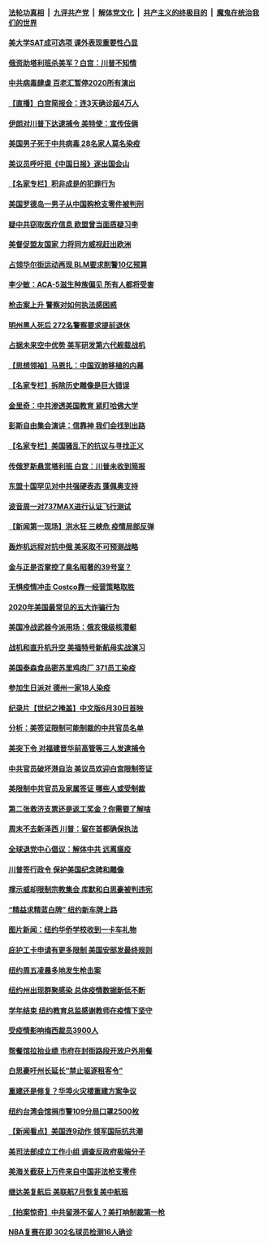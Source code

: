 

####  [法轮功真相](../../../../basic/blob/master/README.md?t=06300602) &nbsp;|&nbsp; [九评共产党](../../../../9ping.md/blob/master/README.md?t=06300602) &nbsp;|&nbsp; [解体党文化](../../../../jtdwh.md/blob/master/README.md?t=06300602)  &nbsp;|&nbsp; [共产主义的终极目的](../../../../gczydzjmd.md/blob/master/README.md?t=06300602) &nbsp;|&nbsp; [魔鬼在统治我们的世界](../../../../mgztzwmdsj.md/blob/master/README.md?t=06300602) 

#### [美大学SAT成可选项 课外表现重要性凸显](../pages/nsc412/n12218516.md?t=06300602) 

#### [俄资助塔利班杀美军？白宫：川普不知情](../pages/nsc412/n12220309.md?t=06300602) 

#### [中共病毒肆虐 百老汇暂停2020所有演出](../pages/nsc412/n12220386.md?t=06300602) 

#### [【直播】白宫简报会：连3天确诊超4万人](../pages/nsc412/n12220209.md?t=06300602) 

#### [伊朗对川普下达逮捕令 美特使：宣传伎俩](../pages/nsc412/n12220063.md?t=06300602) 

#### [美国男子死于中共病毒 28名家人莫名染疫](../pages/nsc412/n12219853.md?t=06300602) 

#### [美议员呼吁把《中国日报》逐出国会山](../pages/nsc412/n12219500.md?t=06300602) 

#### [【名家专栏】积非成是的犯罪行为](../pages/nsc412/n12210310.md?t=06300602) 

#### [美国罗德岛一男子从中国购枪支零件被判刑](../pages/nsc412/n12218503.md?t=06300602) 

#### [疑中共窃取医疗信息 欧盟曾当面质疑习李](../pages/nsc412/n12219204.md?t=06300602) 

#### [美督促盟友国家 力将同方威视赶出欧洲](../pages/nsc412/n12217695.md?t=06300602) 

#### [占领华尔街运动再现 BLM要求削警10亿预算](../pages/nsc412/n12218559.md?t=06300602) 

#### [李少敏：ACA-5滋生种族偏见      所有人都将受害](../pages/nsc412/n12218783.md?t=06300602) 

#### [枪击案上升 警察对如何执法感困惑](../pages/nsc412/n12218514.md?t=06300602) 

#### [明州黑人死后 272名警察要求提前退休](../pages/nsc412/n12218512.md?t=06300602) 

#### [占据未来空中优势 美军研发第六代舰载战机](../pages/nsc412/n12218407.md?t=06300602) 

#### [【思想领袖】马恩扎：中国双肺移植的内幕](../pages/nsc412/n12047397.md?t=06300602) 

#### [【名家专栏】拆除历史雕像是巨大错误](../pages/nsc412/n12216707.md?t=06300602) 

#### [金里奇：中共渗透美国教育 紧盯哈佛大学](../pages/nsc412/n12217783.md?t=06300602) 

#### [彭斯自由集会演讲：信靠神 我们会找到出路](../pages/nsc412/n12217902.md?t=06300602) 

#### [【名家专栏】美国骚乱下的抗议与寻找正义](../pages/nsc412/n12216737.md?t=06300602) 

#### [传俄罗斯悬赏塔利班 白宫：川普未收到简报](../pages/nsc412/n12217600.md?t=06300602) 

#### [东盟十国罕见对中共强硬表态 蓬佩奥支持](../pages/nsc412/n12217571.md?t=06300602) 

#### [波音周一对737MAX进行认证飞行测试](../pages/nsc412/n12217519.md?t=06300602) 

#### [【新闻第一现场】洪水狂 三峡危 疫情局部反弹](../pages/nsc412/n12217350.md?t=06300602) 

#### [轰炸机远程对抗中俄 美采取不可预测战略](../pages/nsc412/n12205278.md?t=06300602) 

#### [金与正是否掌控了臭名昭著的39号室？](../pages/nsc412/n12217251.md?t=06300602) 

#### [无惧疫情冲击 Costco靠一经营策略取胜](../pages/nsc412/n12208222.md?t=06300602) 

#### [2020年美国最常见的五大诈骗行为](../pages/nsc412/n12216881.md?t=06300602) 

#### [美国冷战武器今派用场：俄亥俄级核潜艇](../pages/nsc412/n12216507.md?t=06300602) 

#### [战机和直升机升空 美福特号新航母实战演习](../pages/nsc412/n12216326.md?t=06300602) 

#### [美国泰森食品密苏里鸡肉厂 371员工染疫](../pages/nsc412/n12216590.md?t=06300602) 

#### [参加生日派对 德州一家18人染疫](../pages/nsc412/n12216533.md?t=06300602) 

#### [纪录片【世纪之掩盖】中文版6月30日首映](../pages/nsc412/n12216557.md?t=06300602) 

#### [分析：美签证限制可能制裁的中共官员名单](../pages/nsc412/n12216563.md?t=06300602) 

#### [美突下令 对福建晋华前高管等三人发逮捕令](../pages/nsc412/n12216296.md?t=06300602) 

#### [中共官员破坏港自治 美议员欢迎白宫限制签证](../pages/nsc412/n12216313.md?t=06300602) 

#### [美限制中共官员及家属签证 哪些人或受制裁](../pages/nsc412/n12216208.md?t=06300602) 

#### [第二张救济支票还是返工奖金？你需要了解啥](../pages/nsc412/n12216185.md?t=06300602) 

#### [周末不去新泽西 川普：留在首都确保执法](../pages/nsc412/n12216075.md?t=06300602) 

#### [全球退党中心倡议：解体中共 远离瘟疫](../pages/nsc412/n12214964.md?t=06300602) 

#### [川普签行政令 保护美国纪念碑和雕像](../pages/nsc412/n12216036.md?t=06300602) 

#### [撑示威却限制宗教集会 库默和白思豪被判违宪](../pages/nsc412/n12215498.md?t=06300602) 

#### [“精益求精蓝白牌”  纽约新车牌上路](../pages/nsc412/n12215514.md?t=06300602) 

#### [图片新闻：纽约华侨学校收到一卡车礼物](../pages/nsc412/n12215479.md?t=06300602) 

#### [庇护工卡申请有更多限制 美国安部发最终规则](../pages/nsc412/n12215484.md?t=06300602) 

#### [纽约周五凌晨多地发生枪击案](../pages/nsc412/n12215489.md?t=06300602) 

#### [纽约州出现群聚感染  总体疫情数据新低不断](../pages/nsc412/n12215492.md?t=06300602) 

#### [学年结束   纽约教育总监感谢教师在疫情下坚守](../pages/nsc412/n12215495.md?t=06300602) 

#### [受疫情影响梅西裁员3900人](../pages/nsc412/n12215504.md?t=06300602) 

#### [帮餐馆拉抬业绩 市府在封街路段开放户外用餐](../pages/nsc412/n12215506.md?t=06300602) 

#### [白思豪吁州长延长“禁止驱逐租客令”](../pages/nsc412/n12215511.md?t=06300602) 

#### [重建还是修复？华埠火灾楼重建方案争议](../pages/nsc412/n12215517.md?t=06300602) 

#### [纽约台湾会馆捐市警109分局口罩2500枚](../pages/nsc412/n12215522.md?t=06300602) 

#### [【新闻看点】美国连9动作 领军国际抗共潮](../pages/nsc412/n12215121.md?t=06300602) 

#### [美司法部成立工作小组 调查反政府极端分子](../pages/nsc412/n12215788.md?t=06300602) 

#### [美海关截获上万件来自中国非法枪支零件](../pages/nsc412/n12215668.md?t=06300602) 

#### [继达美复航后 美联航7月恢复美中航班](../pages/nsc412/n12215347.md?t=06300602) 

#### [【拍案惊奇】中共留港不留人？美打响制裁第一枪](../pages/nsc412/n12215438.md?t=06300602) 

#### [NBA复赛在即  302名球员检测16人确诊](../pages/nsc412/n12215540.md?t=06300602) 

